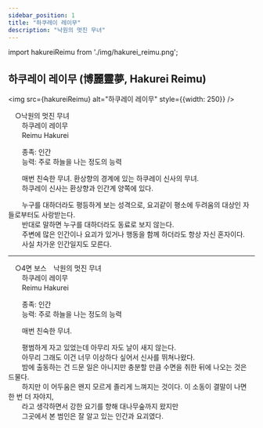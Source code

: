 ```yaml
---
sidebar_position: 1
title: "하쿠레이 레이무"
description: "낙원의 멋진 무녀"
---
```


import hakureiReimu from './img/hakurei_reimu.png';

## 하쿠레이 레이무 (博麗靈夢, Hakurei Reimu)

<img src={hakureiReimu} alt="하쿠레이 레이무" style={{width: 250}} />

　○낙원의 멋진 무녀  
　　하쿠레이 레이무  
　　Reimu Hakurei  

　　종족: 인간  
　　능력: 주로 하늘을 나는 정도의 능력  

　　매번 친숙한 무녀. 환상향의 경계에 있는 하쿠레이 신사의 무녀.  
　　하쿠레이 신사는 환상향과 인간계 양쪽에 있다.  

　　누구를 대하더라도 평등하게 보는 성격으로, 요괴같이 평소에 두려움의 대상인 자들로부터도 사랑받는다.  
　　반대로 말하면 누구를 대하더라도 동료로 보지 않는다.  
　　주변에 많은 인간이나 요괴가 있거나 행동을 함께 하더라도 항상 자신 혼자이다.  
　　사실 차가운 인간일지도 모른다.  

---

　○4면 보스　낙원의 멋진 무녀  
　　하쿠레이 레이무  
　　Reimu Hakurei  

　　종족: 인간  
　　능력: 주로 하늘을 나는 정도의 능력  

　　매번 친숙한 무녀.  

　　평범하게 자고 있었는데 아무리 자도 날이 새지 않는다.  
　　아무리 그래도 이건 너무 이상하다 싶어서 신사를 뛰쳐나왔다.  
　　밤에 출동하는 건 드문 일은 아니지만 충분할 만큼 수면을 취한 뒤에 나오는 것은 드물다.  
　　하지만 이 어두움은 왠지 모르게 졸리게 느껴지는 것이다. 이 소동이 결말이 나면 한 번 더 자야지,  
　　라고 생각하면서 강한 요기를 향해 대나무숲까지 왔지만  
　　그곳에서 본 범인은 잘 알고 있는 인간과 요괴였다.  
